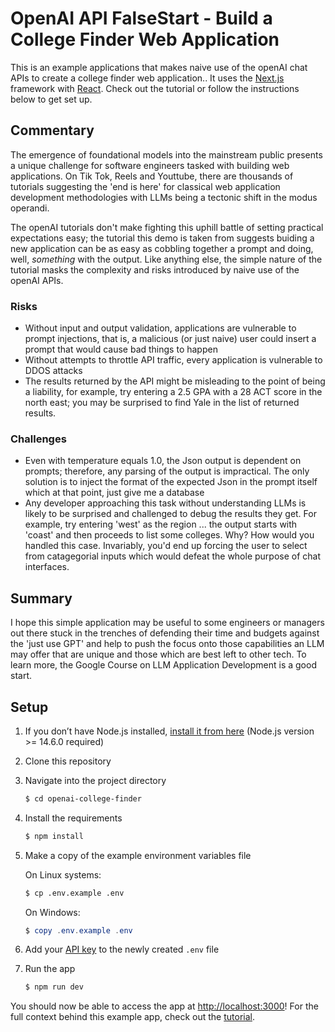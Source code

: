 # OpenAI API FalseStart - Build a College Finder Web Application

This is an example applications that makes naive use of the openAI chat APIs to create a college finder web application.. It uses the [Next.js](https://nextjs.org/) framework with [React](https://reactjs.org/). Check out the tutorial or follow the instructions below to get set up.

## Commentary

The emergence of foundational models into the mainstream public presents a unique challenge for software engineers tasked with building web applications. On Tik Tok, Reels and Youttube, there are thousands of tutorials suggesting the 'end is here' for classical web application development methodologies with LLMs being a tectonic shift in the modus operandi. 

The openAI tutorials don't make fighting this uphill battle of setting practical expectations easy; the tutorial this demo is taken from suggests buiding a new application can be as easy as cobbling together a prompt and doing, well, *something* with the output. Like anything else, the simple nature of the tutorial masks the complexity and risks introduced by naive use of the openAI APIs. 

### Risks
- Without input and output validation, applications are vulnerable to prompt injections, that is, a malicious (or just naive) user could insert a prompt that would cause bad things to happen
- Without attempts to throttle API traffic, every application is vulnerable to DDOS attacks
- The results returned by the API might be misleading to the point of being a liability, for example, try entering a 2.5 GPA with a 28 ACT score in the north east; you may be surprised to find Yale in the list of returned results. 

### Challenges
- Even with temperature equals 1.0, the Json output is dependent on prompts; therefore, any parsing of the output is impractical. The only solution is to inject the format of the expected Json in the prompt itself which at that point, just give me a database
- Any developer approaching this task without understanding LLMs is likely to be surprised and challenged to debug the results they get. For example, try entering 'west' as the region ... the output starts with 'coast' and then proceeds to list some colleges. Why? How would you handled this case. Invariably, you'd end up forcing the user to select from catagegorial inputs which would defeat the whole purpose of chat interfaces. 

## Summary
I hope this simple application may be useful to some engineers or managers out there stuck in the trenches of defending their time and budgets against the 'just use GPT' and help to push the focus onto those capabilities an LLM may offer that are unique and those which are best left to other tech. To learn more, the Google Course on LLM Application Development is a good start. 


## Setup

1. If you don’t have Node.js installed, [install it from here](https://nodejs.org/en/) (Node.js version >= 14.6.0 required)

2. Clone this repository

3. Navigate into the project directory

   ```bash
   $ cd openai-college-finder
   ```

4. Install the requirements

   ```bash
   $ npm install
   ```

5. Make a copy of the example environment variables file

   On Linux systems: 
   ```bash
   $ cp .env.example .env
   ```
   On Windows:
   ```powershell
   $ copy .env.example .env
   ```
6. Add your [API key](https://platform.openai.com/account/api-keys) to the newly created `.env` file

7. Run the app

   ```bash
   $ npm run dev
   ```

You should now be able to access the app at [http://localhost:3000](http://localhost:3000)! For the full context behind this example app, check out the [tutorial](https://platform.openai.com/docs/quickstart).

